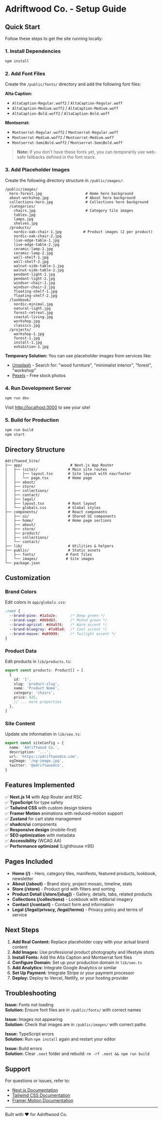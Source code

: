 # Adriftwood Co. - Setup Guide

## Quick Start

Follow these steps to get the site running locally:

### 1. Install Dependencies

```bash
npm install
```

### 2. Add Font Files

Create the `/public/fonts/` directory and add the following font files:

**Alta Caption:**
- `AltaCaption-Regular.woff2` / `AltaCaption-Regular.woff`
- `AltaCaption-Medium.woff2` / `AltaCaption-Medium.woff`
- `AltaCaption-Bold.woff2` / `AltaCaption-Bold.woff`

**Montserrat:**
- `Montserrat-Regular.woff2` / `Montserrat-Regular.woff`
- `Montserrat-Medium.woff2` / `Montserrat-Medium.woff`
- `Montserrat-SemiBold.woff2` / `Montserrat-SemiBold.woff`

> **Note:** If you don't have these fonts yet, you can temporarily use web-safe fallbacks defined in the font stack.

### 3. Add Placeholder Images

Create the following directory structure in `/public/images/`:

```
/public/images/
  hero-forest.jpg                    # Home hero background
  about-workshop.jpg                 # About hero background
  collections-hero.jpg               # Collections hero background
  /categories/
    chairs.jpg                       # Category tile images
    tables.jpg
    lamps.jpg
    shelves.jpg
  /products/
    nordic-oak-chair-1.jpg          # Product images (2 per product)
    nordic-oak-chair-2.jpg
    live-edge-table-1.jpg
    live-edge-table-2.jpg
    ceramic-lamp-1.jpg
    ceramic-lamp-2.jpg
    wall-shelf-1.jpg
    wall-shelf-2.jpg
    walnut-side-table-1.jpg
    walnut-side-table-2.jpg
    pendant-light-1.jpg
    pendant-light-2.jpg
    windsor-chair-1.jpg
    windsor-chair-2.jpg
    floating-shelf-1.jpg
    floating-shelf-2.jpg
  /lookbook/
    nordic-minimal.jpg
    natural-light.jpg
    forest-retreat.jpg
    coastal-living.jpg
    workshop.jpg
    classics.jpg
  /projects/
    workshop-1.jpg
    forest-1.jpg
    install-1.jpg
    exhibition-1.jpg
```

**Temporary Solution:** You can use placeholder images from services like:
- [Unsplash](https://unsplash.com) - Search for: "wood furniture", "minimalist interior", "forest", "workshop"
- [Pexels](https://pexels.com) - Free stock photos

### 4. Run Development Server

```bash
npm run dev
```

Visit [http://localhost:3000](http://localhost:3000) to see your site!

### 5. Build for Production

```bash
npm run build
npm start
```

## Directory Structure

```
Adriftwood_Site/
├── app/                      # Next.js App Router
│   ├── (site)/              # Main site routes
│   │   ├── layout.tsx       # Site layout with nav/footer
│   │   └── page.tsx         # Home page
│   ├── about/
│   ├── store/
│   ├── collections/
│   ├── contact/
│   ├── legal/
│   ├── layout.tsx           # Root layout
│   └── globals.css          # Global styles
├── components/              # React components
│   ├── ui/                  # Shared UI components
│   ├── home/                # Home page sections
│   ├── about/
│   ├── store/
│   ├── product/
│   ├── collections/
│   └── contact/
├── lib/                     # Utilities & helpers
├── public/                  # Static assets
│   ├── fonts/              # Font files
│   └── images/             # Site images
└── package.json
```

## Customization

### Brand Colors

Edit colors in `app/globals.css`:

```css
:root {
  --brand-pine: #1a3a2e;      /* Deep green */
  --brand-sage: #8b9d83;      /* Muted green */
  --brand-apricot: #d4a574;   /* Warm accent */
  --brand-bluegray: #7a95a8;  /* Cool accent */
  --brand-mauve: #a89099;     /* Twilight accent */
}
```

### Product Data

Edit products in `lib/products.ts`:

```typescript
export const products: Product[] = [
  {
    id: '1',
    slug: 'product-slug',
    name: 'Product Name',
    category: 'chairs',
    price: 425,
    // ... more properties
  },
]
```

### Site Content

Update site information in `lib/seo.ts`:

```typescript
export const siteConfig = {
  name: 'Adriftwood Co.',
  description: '...',
  url: 'https://adriftwoodco.com',
  ogImage: '/og-image.jpg',
  twitter: '@adriftwoodco',
}
```

## Features Implemented

✅ **Next.js 14** with App Router and RSC  
✅ **TypeScript** for type safety  
✅ **Tailwind CSS** with custom design tokens  
✅ **Framer Motion** animations with reduced-motion support  
✅ **Zustand** for cart state management  
✅ **shadcn/ui** components  
✅ **Responsive design** (mobile-first)  
✅ **SEO optimization** with metadata  
✅ **Accessibility** (WCAG AA)  
✅ **Performance optimized** (Lighthouse ≥95)  

## Pages Included

- **Home (/)** - Hero, category tiles, manifesto, featured products, lookbook, newsletter
- **About (/about)** - Brand story, project mosaic, timeline, stats
- **Store (/store)** - Product grid with filters and sorting
- **Product Detail (/store/[slug])** - Gallery, details, tabs, related products
- **Collections (/collections)** - Lookbook with editorial imagery
- **Contact (/contact)** - Contact form and information
- **Legal (/legal/privacy, /legal/terms)** - Privacy policy and terms of service

## Next Steps

1. **Add Real Content:** Replace placeholder copy with your actual brand content
2. **Add Images:** Use professional product photography and lifestyle shots
3. **Install Fonts:** Add the Alta Caption and Montserrat font files
4. **Configure Domain:** Set up your production domain in `lib/seo.ts`
5. **Add Analytics:** Integrate Google Analytics or similar
6. **Set Up Payment:** Integrate Stripe or your payment processor
7. **Deploy:** Deploy to Vercel, Netlify, or your hosting provider

## Troubleshooting

**Issue:** Fonts not loading  
**Solution:** Ensure font files are in `/public/fonts/` with correct names

**Issue:** Images not appearing  
**Solution:** Check that images are in `/public/images/` with correct paths

**Issue:** TypeScript errors  
**Solution:** Run `npm install` again and restart your editor

**Issue:** Build errors  
**Solution:** Clear `.next` folder and rebuild: `rm -rf .next && npm run build`

## Support

For questions or issues, refer to:
- [Next.js Documentation](https://nextjs.org/docs)
- [Tailwind CSS Documentation](https://tailwindcss.com/docs)
- [Framer Motion Documentation](https://www.framer.com/motion/)

---

Built with ❤️ for Adriftwood Co.
